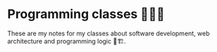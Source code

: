 # Programming classes 🧑🏻‍💻
These are my notes for my classes about software development, web architecture and programming logic 🔩🏗️.
